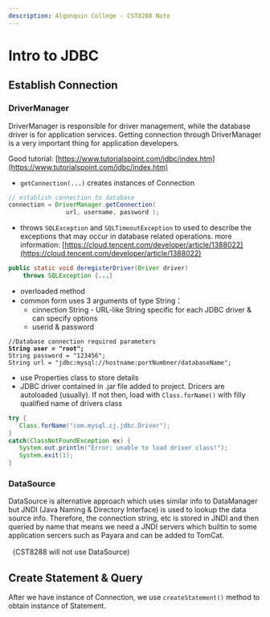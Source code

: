 ```yaml
---
description: Algonquin College - CST8288 Note
---
```


# Intro to JDBC

## Establish Connection

### DriverManager

DriverManager is responsible for driver management, while the database driver is for application services. Getting connection through DriverManager is a very important thing for application developers.&#x20;

Good tutorial: [https://www.tutorialspoint.com/jdbc/index.htm](https://www.tutorialspoint.com/jdbc/index.htm)

* `getConnection(...)` creates instances of Connection

```java
// establish connection to database                              
connection = DriverManager.getConnection(
                url, username, password );

```

* throws `SQLException` and `SQLTimeoutException` to used to describe the exceptions that may occur in database related operations.  more information: [https://cloud.tencent.com/developer/article/1388022](https://cloud.tencent.com/developer/article/1388022)

```java
public static void deregisterDriver(Driver driver) 
    throws SQLException {...}
```

* overloaded method
* common form uses 3 arguments of type String：
  * cinnection String - URL-like String specific for each JDBC driver & can specify options
  * userid & password

<pre class="language-java"><code class="lang-java">//Database connection required parameters
<strong>String user = "root";
</strong>String password = "123456";
String url = "jdbc:mysql://hostname:portNumbner/databaseName";
</code></pre>

* use Properties class to store details&#x20;
* JDBC driver contained in .jar file added to project. Dricers are autoloaded (usually). If not then, load with `Class.forName()` with filly qualified name of drivers class

```java
try {
   Class.forName("com.mysql.cj.jdbc.Driver");
}
catch(ClassNotFoundException ex) {
   System.out.println("Error: unable to load driver class!");
   System.exit(1);
}
```

### DataSource

DataSource is alternative approach which uses similar info to DataManager but JNDI (Java Naming & Directory Interface) is used to lookup the data source info. Therefore, the connection string, etc is stored in JNDI and then queried by name that  means we need a JNDI servers which builtin to some application sercers such as Payara and can be added to TomCat.&#x20;

（CST8288 will not use DataSource)

## Create Statement & Query

After we have instance of Connection, we use `createStatement()` method to obtain instance of Statement.

